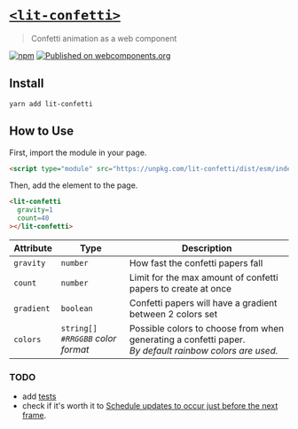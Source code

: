 # [`<lit-confetti>`](https://mothepro.github.io/lit-confetti/)

> Confetti animation as a web component

[![npm](https://img.shields.io/npm/v/lit-confetti.svg)](https://www.npmjs.com/package/lit-confetti)
[![Published on webcomponents.org](https://img.shields.io/badge/webcomponents.org-published-blue.svg)](https://www.webcomponents.org/element/mothepro/lit-confetti)

## Install

`yarn add lit-confetti`

## How to Use

First, import the module in your page.
```html
<script type="module" src="https://unpkg.com/lit-confetti/dist/esm/index.js"></script>
```

Then, add the element to the page.

<!--
```
<custom-element-demo height=500>
  <template>
    <script type="module" src="//unpkg.com/es-module-shims@0.4.6/dist/es-module-shims.min.js"></script>
    <script type="importmap-shim" src="//mothepro.github.io/lit-confetti/import-map.json"></script>
    <script type="module-shim" src="//unpkg.com/lit-confetti/dist/esm/index.js"></script>
 
    <next-code-block></next-code-block>
  </template>
</custom-element-demo>
```
-->
```html
<lit-confetti
  gravity=1
  count=40
></lit-confetti>
```

| Attribute | Type | Description |
| --------- | ---- | ----------- |
| `gravity` | `number` | How fast the confetti papers fall |
| `count` | `number` | Limit for the max amount of confetti papers to create at once |
| `gradient` | `boolean` | Confetti papers will have a gradient between 2 colors set |
| `colors` | `string[]`<br/> *`#RRGGBB` color format* |  Possible colors to choose from when generating a confetti paper.<br/> *By default rainbow colors are used.* |

### TODO

+ add [tests](https://dev.to/open-wc/testing-workflow-for-web-components-g73)
+ check if it's worth it to [Schedule updates to occur just before the next frame](https://lit-element.polymer-project.org/api/classes/_lib_updating_element_.updatingelement.html#performupdate).
